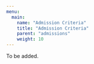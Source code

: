 ```yaml
---
menu:
  main:
    name: "Admission Criteria"
    title: "Admission Criteria"
    parent: "admissions"
    weight: 10
---
```


To be added.